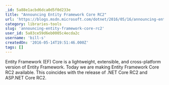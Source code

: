 ```yaml
---
_id: 5a88e1acbd6dca0d5f0d233e
title: "Announcing Entity Framework Core RC2"
url: 'https://blogs.msdn.microsoft.com/dotnet/2016/05/16/announcing-entity-framework-core-rc2/'
category: libraries-tools
slug: 'announcing-entity-framework-core-rc2'
user_id: 5a83ce59d6eb0005c4ecda2c
username: 'bill-s'
createdOn: '2016-05-14T19:51:46.000Z'
tags: []
---
```


Entity Framework (EF) Core is a lightweight, extensible, and cross-platform version of Entity Framework. Today we are making Entity Framework Core RC2 available. This coincides with the release of .NET Core RC2 and ASP.NET Core RC2.
